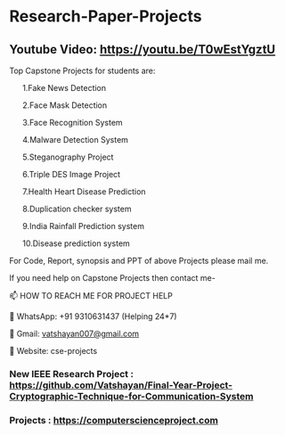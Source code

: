 # Research-Paper-Projects

## Youtube Video: https://youtu.be/T0wEstYgztU

Top Capstone Projects for students are:
<ol>

1.Fake News Detection

2.Face Mask Detection

3.Face Recognition System

4.Malware Detection System

5.Steganography Project

6.Triple DES Image Project

7.Health Heart Disease Prediction

8.Duplication checker system

9.India Rainfall Prediction system

10.Disease prediction system
  </ol>

For Code, Report, synopsis and PPT of above Projects please mail me.

If you need help on Capstone Projects then contact me-

📫 HOW TO REACH ME FOR PROJECT HELP

💬 WhatsApp: +91 9310631437 (Helping 24*7)

💬 Gmail: vatshayan007@gmail.com

💬 Website: cse-projects

### New IEEE Research Project : https://github.com/Vatshayan/Final-Year-Project-Cryptographic-Technique-for-Communication-System
### Projects : https://computerscienceproject.com
